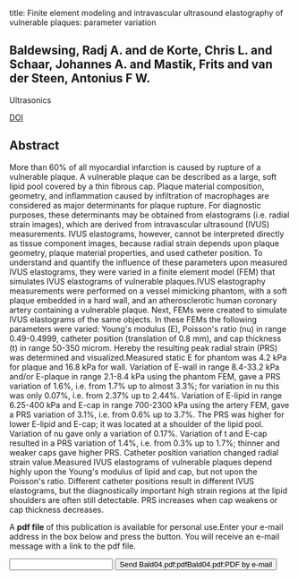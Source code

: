title: Finite element modeling and intravascular ultrasound elastography of vulnerable plaques: parameter variation

## Baldewsing, Radj A. and de Korte, Chris L. and Schaar, Johannes A. and Mastik, Frits and van der Steen, Antonius F W.
Ultrasonics

<a href="https://doi.org/10.1016/j.ultras.2003.11.017">DOI</a>

## Abstract
More than 60% of all myocardial infarction is caused by rupture of a vulnerable plaque. A vulnerable plaque can be described as a large, soft lipid pool covered by a thin fibrous cap. Plaque material composition, geometry, and inflammation caused by infiltration of macrophages are considered as major determinants for plaque rupture. For diagnostic purposes, these determinants may be obtained from elastograms (i.e. radial strain images), which are derived from intravascular ultrasound (IVUS) measurements. IVUS elastograms, however, cannot be interpreted directly as tissue component images, because radial strain depends upon plaque geometry, plaque material properties, and used catheter position. To understand and quantify the influence of these parameters upon measured IVUS elastograms, they were varied in a finite element model (FEM) that simulates IVUS elastograms of vulnerable plaques.IVUS elastography measurements were performed on a vessel mimicking phantom, with a soft plaque embedded in a hard wall, and an atherosclerotic human coronary artery containing a vulnerable plaque. Next, FEMs were created to simulate IVUS elastograms of the same objects. In these FEMs the following parameters were varied: Young's modulus (E), Poisson's ratio (nu) in range 0.49-0.4999, catheter position (translation of 0.8 mm), and cap thickness (t) in range 50-350 microm. Hereby the resulting peak radial strain (PRS) was determined and visualized.Measured static E for phantom was 4.2 kPa for plaque and 16.8 kPa for wall. Variation of E-wall in range 8.4-33.2 kPa and/or E-plaque in range 2.1-8.4 kPa using the phantom FEM, gave a PRS variation of 1.6%, i.e. from 1.7% up to almost 3.3%; for variation in nu this was only 0.07%, i.e. from 2.37% up to 2.44%. Variation of E-lipid in range 6.25-400 kPa and E-cap in range 700-2300 kPa using the artery FEM, gave a PRS variation of 3.1%, i.e. from 0.6% up to 3.7%. The PRS was higher for lower E-lipid and E-cap; it was located at a shoulder of the lipid pool. Variation of nu gave only a variation of 0.17%. Variation of t and E-cap resulted in a PRS variation of 1.4%, i.e. from 0.3% up to 1.7%; thinner and weaker caps gave higher PRS. Catheter position variation changed radial strain value.Measured IVUS elastograms of vulnerable plaques depend highly upon the Young's modulus of lipid and cap, but not upon the Poisson's ratio. Different catheter positions result in different IVUS elastograms, but the diagnostically important high strain regions at the lipid shoulders are often still detectable. PRS increases when cap weakens or cap thickness decreases.

A <b>pdf file</b> of this publication is available for personal use.Enter your e-mail address in the box below and press the button. You will receive an e-mail message with a link to the pdf file.
<form action="sender.php">  <input type="text" name="email">  <input type="submit" value="Send Bald04.pdf:pdfBald04.pdf:PDF by e-mail"></form>